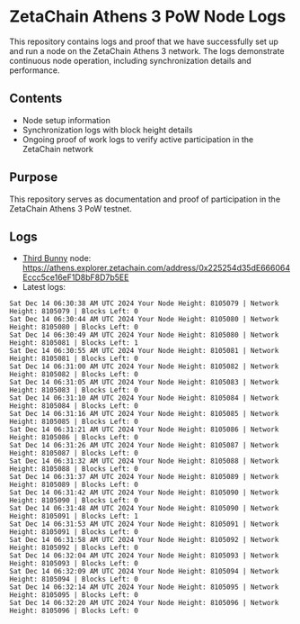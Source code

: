 # ZetaChain Athens 3 PoW Node Logs
This repository contains logs and proof that we have successfully set up and run a node on the ZetaChain Athens 3 network. The logs demonstrate continuous node operation, including synchronization details and performance.

## Contents
- Node setup information
- Synchronization logs with block height details
- Ongoing proof of work logs to verify active participation in the ZetaChain network

## Purpose
This repository serves as documentation and proof of participation in the ZetaChain Athens 3 PoW testnet.

## Logs

- [Third Bunny](https://thirdbunny.xyz/) node: https://athens.explorer.zetachain.com/address/0x225254d35dE666064Eccc5ce16eF1D8bF8D7b5EE
- Latest logs:
```
Sat Dec 14 06:30:38 AM UTC 2024 Your Node Height: 8105079 | Network Height: 8105079 | Blocks Left: 0
Sat Dec 14 06:30:44 AM UTC 2024 Your Node Height: 8105080 | Network Height: 8105080 | Blocks Left: 0
Sat Dec 14 06:30:49 AM UTC 2024 Your Node Height: 8105080 | Network Height: 8105081 | Blocks Left: 1
Sat Dec 14 06:30:55 AM UTC 2024 Your Node Height: 8105081 | Network Height: 8105081 | Blocks Left: 0
Sat Dec 14 06:31:00 AM UTC 2024 Your Node Height: 8105082 | Network Height: 8105082 | Blocks Left: 0
Sat Dec 14 06:31:05 AM UTC 2024 Your Node Height: 8105083 | Network Height: 8105083 | Blocks Left: 0
Sat Dec 14 06:31:10 AM UTC 2024 Your Node Height: 8105084 | Network Height: 8105084 | Blocks Left: 0
Sat Dec 14 06:31:16 AM UTC 2024 Your Node Height: 8105085 | Network Height: 8105085 | Blocks Left: 0
Sat Dec 14 06:31:21 AM UTC 2024 Your Node Height: 8105086 | Network Height: 8105086 | Blocks Left: 0
Sat Dec 14 06:31:26 AM UTC 2024 Your Node Height: 8105087 | Network Height: 8105087 | Blocks Left: 0
Sat Dec 14 06:31:32 AM UTC 2024 Your Node Height: 8105088 | Network Height: 8105088 | Blocks Left: 0
Sat Dec 14 06:31:37 AM UTC 2024 Your Node Height: 8105089 | Network Height: 8105089 | Blocks Left: 0
Sat Dec 14 06:31:42 AM UTC 2024 Your Node Height: 8105090 | Network Height: 8105090 | Blocks Left: 0
Sat Dec 14 06:31:48 AM UTC 2024 Your Node Height: 8105090 | Network Height: 8105091 | Blocks Left: 1
Sat Dec 14 06:31:53 AM UTC 2024 Your Node Height: 8105091 | Network Height: 8105091 | Blocks Left: 0
Sat Dec 14 06:31:58 AM UTC 2024 Your Node Height: 8105092 | Network Height: 8105092 | Blocks Left: 0
Sat Dec 14 06:32:04 AM UTC 2024 Your Node Height: 8105093 | Network Height: 8105093 | Blocks Left: 0
Sat Dec 14 06:32:09 AM UTC 2024 Your Node Height: 8105094 | Network Height: 8105094 | Blocks Left: 0
Sat Dec 14 06:32:14 AM UTC 2024 Your Node Height: 8105095 | Network Height: 8105095 | Blocks Left: 0
Sat Dec 14 06:32:20 AM UTC 2024 Your Node Height: 8105096 | Network Height: 8105096 | Blocks Left: 0
```
